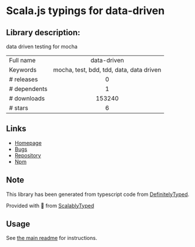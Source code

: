 
# Scala.js typings for data-driven


## Library description:
data driven testing for mocha

|                    |                 |
| ------------------ | :-------------: |
| Full name          | data-driven |
| Keywords           | mocha, test, bdd, tdd, data, data driven |
| # releases         | 0 |
| # dependents       | 1 |
| # downloads        | 153240 |
| # stars            | 6 |

## Links
- [Homepage](https://github.com/fluentsoftware/data-driven#readme)
- [Bugs](https://github.com/fluentsoftware/data-driven/issues)
- [Repository](https://github.com/fluentsoftware/data-driven)
- [Npm](https://www.npmjs.com/package/data-driven)
    


## Note
This library has been generated from typescript code from [DefinitelyTyped](https://definitelytyped.org).

Provided with :purple_heart: from [ScalablyTyped](https://github.com/oyvindberg/ScalablyTyped)

## Usage
See [the main readme](../../readme.md) for instructions.



